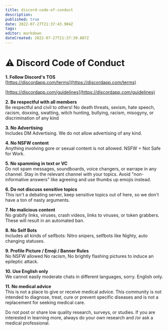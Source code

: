 ```yaml
---
title: discord-code-of-conduct
description: 
published: true
date: 2022-07-27T21:37:43.904Z
tags: 
editor: markdown
dateCreated: 2022-07-27T21:37:39.887Z
---
```


# ⚠ Discord Code of Conduct

**1. Follow Discord's TOS**\
[https://discordapp.com/terms](https://discordapp.com/terms)

[https://discordapp.com/guidelines](https://discordapp.com/guidelines)

**2. Be respectful with all members**\
Be respectful and civil to others! No death threats, sexism, hate speech, racism, doxxing, swatting, witch hunting, bullying, racism, misogyny, or discrimination of any kind

**3. No Advertising**\
Includes DM Advertising. We do not allow advertising of any kind.

**4. No NSFW content**\
Anything involving gore or sexual content is not allowed. NSFW = Not Safe for Work.

**5. No spamming in text or VC**\
Do not spam messages, soundboards, voice changers, or earrape in any channel. Stay in the relevant channel with your topics. Avoid "non-informative answers" like agreeing and use thumbs up emojis instead.

**6. Do not discuss sensitive topics**\
This isn't a debating server, keep sensitive topics out of here, so we don't have a ton of nasty arguments.

**7. No malicious content**\
No grabify links, viruses, crash videos, links to viruses, or token grabbers. These will result in an automated ban.

**8. No Self Bots**\
Includes all kinds of selfbots: Nitro snipers, selfbots like Nighty, auto changing statuses.

**9. Profile Picture / Emoji / Banner Rules**\
No NSFW allowed No racism, No brightly flashing pictures to induce an epileptic attack.

**10. Use English only**\
We cannot easily moderate chats in different languages, sorry. English only.

**11. No medical advice**\
This is not a place to give or receive medical advice. This community is not intended to diagnose, treat, cure or prevent specific diseases and is not a replacement for seeking medical care.

Do not post or share low quality research, surveys, or studies. If you are interested in learning more, always do your own research and /or ask a medical professional.
